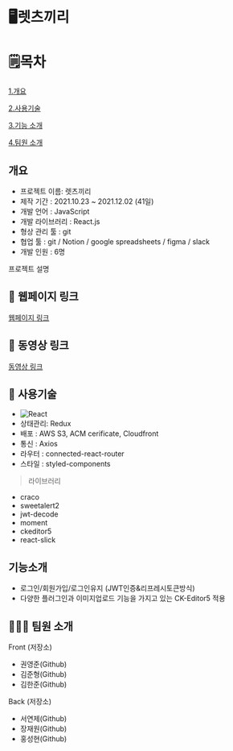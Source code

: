 # 🖥렛츠끼리


# 🗒목차

[1.개요](#개요)

[2.사용기술](#사용기술)

[3.기능 소개](#기능-소개)

[4.팀원 소개](#팀원-소개)




## 개요
- 프로젝트 이름: 렛츠끼리
- 제작 기간 : 2021.10.23 ~ 2021.12.02 (41일)
- 개발 언어 : JavaScript
- 개발 라이브러리 : React.js
- 형상 관리 툴 : git
- 협업 툴 : git / Notion / google spreadsheets / figma / slack
- 개발 인원 : 6명

프로젝트 설명

## 🔗 웹페이지 링크
[웹페이지 링크](https://letskkirri.com/)

## 🔗 동영상 링크
[동영상 링크](https://youtu.be/YNJTVbOcyKs)




## 🔨 사용기술
* ![React](https://img.shields.io/badge/React-61DAFB?style=flat-square&logo=React&logoColor=black)
* 상태관리: Redux
* 배포 : AWS S3, ACM cerificate, Cloudfront
* 통신 : Axios
* 라우터 : connected-react-router
* 스타일 : styled-components




> 라이브러리
- craco
- sweetalert2
- jwt-decode
- moment
- ckeditor5
- react-slick



## 기능소개

- 로그인/회원가입/로그인유지 (JWT인증&리프레시토큰방식)
- 다양한 플러그인과 이미지업로드 기능을 가지고 있는 CK-Editor5 적용




## 👨‍👨‍👦 팀원 소개

Front (저장소)

- 권영준(Github)
- 김준형(Github)
- 김한준(Github)

Back (저장소)

- 서연제(Github)
- 장재원(Github)
- 홍성현(Github)



